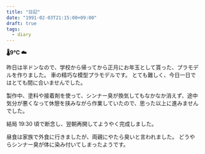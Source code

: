 ```yaml
---
title: "日記"
date: "1991-02-03T21:15:00+09:00"
draft: true
tags:
  - diary
---
```


__🌡9℃ ☁__

昨日は半ドンなので、学校から帰ってから正月にお年玉として貰った、プラモデルを作りました。
車の精巧な模型プラモデルです。
とても難しく、今日一日ではとても間に合いませんでした。

製作中、塗料や接着剤を使って、シンナー臭が換気してもなかなか消えず、途中気分が悪くなって休憩を挟みながら作業していたので、思った以上に進みませんでした。

結局 19:30 頃で断念し、翌朝再開してようやく完成しました。

昼食は家族で外食に行きましたが、両親にやたら臭いと言われました。
どうやらシンナー臭が体に染み付いてしまったようです。
